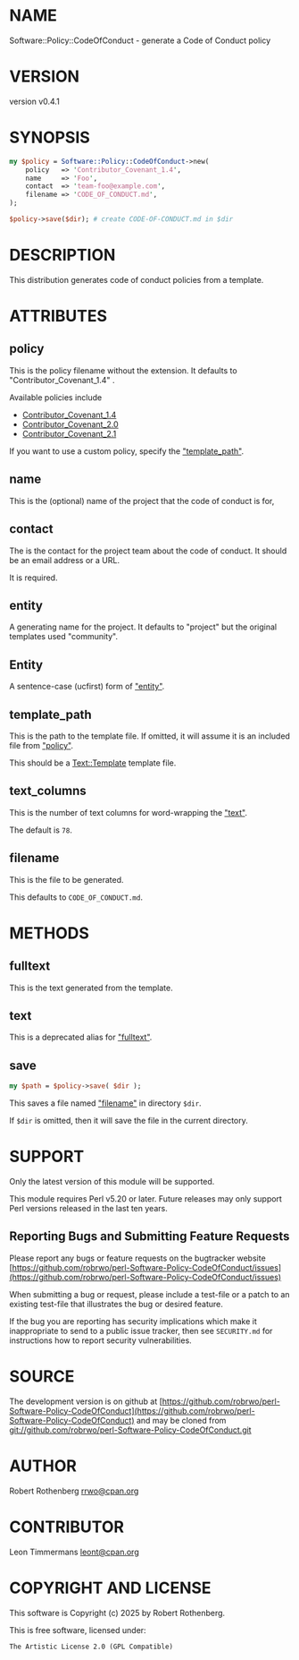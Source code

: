 # NAME

Software::Policy::CodeOfConduct - generate a Code of Conduct policy

# VERSION

version v0.4.1

# SYNOPSIS

```perl
my $policy = Software::Policy::CodeOfConduct->new(
    policy   => 'Contributor_Covenant_1.4',
    name     => 'Foo',
    contact  => 'team-foo@example.com',
    filename => 'CODE_OF_CONDUCT.md',
);

$policy->save($dir); # create CODE-OF-CONDUCT.md in $dir
```

# DESCRIPTION

This distribution generates code of conduct policies from a template.

# ATTRIBUTES

## policy

This is the policy filename without the extension. It defaults to "Contributor\_Covenant\_1.4"
.

Available policies include

- [Contributor\_Covenant\_1.4](https://www.contributor-covenant.org/version/1/4/code-of-conduct.html)
- [Contributor\_Covenant\_2.0](https://www.contributor-covenant.org/version/2/0/code-of-conduct.html)
- [Contributor\_Covenant\_2.1](https://www.contributor-covenant.org/version/2/1/code-of-conduct.html)

If you want to use a custom policy, specify the ["template\_path"](#template_path).

## name

This is the (optional) name of the project that the code of conduct is for,

## contact

The is the contact for the project team about the code of conduct. It should be an email address or a URL.

It is required.

## entity

A generating name for the project. It defaults to "project" but the original templates used "community".

## Entity

A sentence-case (ucfirst) form of ["entity"](#entity).

## template\_path

This is the path to the template file. If omitted, it will assume it is an included file from ["policy"](#policy).

This should be a [Text::Template](https://metacpan.org/pod/Text%3A%3ATemplate) template file.

## text\_columns

This is the number of text columns for word-wrapping the ["text"](#text).

The default is `78`.

## filename

This is the file to be generated.

This defaults to `CODE_OF_CONDUCT.md`.

# METHODS

## fulltext

This is the text generated from the template.

## text

This is a deprecated alias for ["fulltext"](#fulltext).

## save

```perl
my $path = $policy->save( $dir );
```

This saves a file named ["filename"](#filename) in directory `$dir`.

If `$dir` is omitted, then it will save the file in the current directory.

# SUPPORT

Only the latest version of this module will be supported.

This module requires Perl v5.20 or later.  Future releases may only support Perl versions released in the last ten
years.

## Reporting Bugs and Submitting Feature Requests

Please report any bugs or feature requests on the bugtracker website
[https://github.com/robrwo/perl-Software-Policy-CodeOfConduct/issues](https://github.com/robrwo/perl-Software-Policy-CodeOfConduct/issues)

When submitting a bug or request, please include a test-file or a
patch to an existing test-file that illustrates the bug or desired
feature.

If the bug you are reporting has security implications which make it inappropriate to send to a public issue tracker,
then see `SECURITY.md` for instructions how to report security vulnerabilities.

# SOURCE

The development version is on github at [https://github.com/robrwo/perl-Software-Policy-CodeOfConduct](https://github.com/robrwo/perl-Software-Policy-CodeOfConduct)
and may be cloned from [git://github.com/robrwo/perl-Software-Policy-CodeOfConduct.git](git://github.com/robrwo/perl-Software-Policy-CodeOfConduct.git)

# AUTHOR

Robert Rothenberg <rrwo@cpan.org>

# CONTRIBUTOR

Leon Timmermans <leont@cpan.org>

# COPYRIGHT AND LICENSE

This software is Copyright (c) 2025 by Robert Rothenberg.

This is free software, licensed under:

```
The Artistic License 2.0 (GPL Compatible)
```
